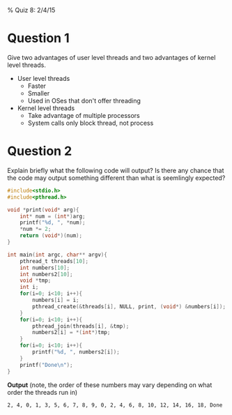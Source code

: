% Quiz 8: 2/4/15

# Question 1
Give two advantages of user level threads and two advantages of kernel level threads.

- User level threads
    - Faster
    - Smaller
    - Used in OSes that don't offer threading
- Kernel level threads
    - Take advantage of multiple processors
    - System calls only block thread, not process

# Question 2
Explain briefly what the following code will output?  Is there any chance that the code
may output something different than what is seemlingly expected?


~~~c
#include<stdio.h>
#include<pthread.h>

void *print(void* arg){
	int* num = (int*)arg;
	printf("%d, ", *num);
	*num *= 2;
	return (void*)(num);
}

int main(int argc, char** argv){
	pthread_t threads[10];
	int numbers[10];
	int numbers2[10];
	void *tmp;
	int i;
	for(i=0; i<10; i++){
		numbers[i] = i;
		pthread_create(&threads[i], NULL, print, (void*) &numbers[i]);
	}
	for(i=0; i<10; i++){
		pthread_join(threads[i], &tmp);
		numbers2[i] = *(int*)tmp;
	}
	for(i=0; i<10; i++){
		printf("%d, ", numbers2[i]);
	}
	printf("Done\n");
}
~~~

**Output** (note, the order of these numbers may vary depending on what order the threads run in)

~~~
2, 4, 0, 1, 3, 5, 6, 7, 8, 9, 0, 2, 4, 6, 8, 10, 12, 14, 16, 18, Done
~~~

